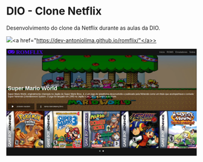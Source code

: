 # DIO - Clone Netflix
Desenvolvimento do clone da Netflix durante as aulas da DIO.

<img src="https://img.shields.io/badge/-Acesse%20o%20Site-blue"><a href="https://dev-antoniolima.github.io/romflix/"</a>>

<p align="center">
<img src="/img/romflix.png">
<p>
